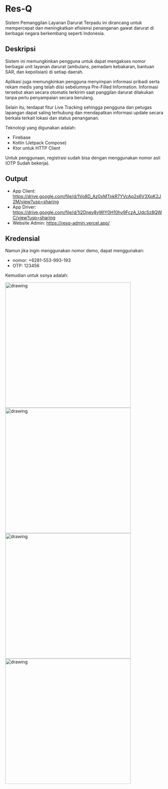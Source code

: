 # Res-Q
Sistem Pemanggilan Layanan Darurat Terpadu ini dirancang untuk mempercepat dan meningkatkan efisiensi penanganan gawat darurat di berbagai negara berkembang seperti Indonesia.

## Deskripsi
Sistem ini memungkinkan pengguna untuk dapat mengakses nomor berbagai unit layanan darurat (ambulans, pemadam kebakaran, bantuan SAR, dan kepolisian) di setiap daerah. 

Aplikasi juga memungkinkan pengguna menyimpan informasi pribadi serta rekam medis yang telah diisi sebelumnya Pre-Filled Information. Informasi tersebut akan secara otomatis terkirim saat panggilan darurat dilakukan tanpa perlu penyampaian secara berulang.

Selain itu, terdapat fitur Live Tracking sehingga pengguna dan petugas lapangan dapat saling terhubung dan mendapatkan informasi update secara berkala terkait lokasi dan status penanganan.

Teknologi yang digunakan adalah:
- Firebase
- Kotlin (Jetpack Compose)
- Ktor untuk HTTP Client

Untuk penggunaan, registrasi sudah bisa dengan menggunakan nomor asli (OTP Sudah bekerja). 

## Output

 - App Client: https://drive.google.com/file/d/1Vo8D_Az0xMTnkR7YVcAp2s6V3XpK2J2M/view?usp=sharing
 - App Driver: https://drive.google.com/file/d/1i2Dney8yWIY0H10hv9FczA_UdcSz8QWC/view?usp=sharing
 - Website Admin: https://resq-admin.vercel.app/

## Kredensial
Namun jika ingin menggunakan nomor demo, dapat menggunakan:
 - nomor: +6281-553-993-193 
 - OTP: 123456

Kemudian untuk ssnya adalah: 

<img src="https://github.com/Hackfest-Durian-Runtuh/ResQ-FE-Driver/blob/master/ss/login.JPG?raw=true" alt="drawing" width="400"/>

<img src="https://github.com/Hackfest-Durian-Runtuh/ResQ-FE-Driver/blob/master/ss/logged_in.JPG?raw=true" alt="drawing" width="400"/>

<img src="https://github.com/Hackfest-Durian-Runtuh/ResQ-FE-Driver/blob/master/ss/diterima.JPG?raw=true" alt="drawing" width="400"/>

<img src="https://github.com/Hackfest-Durian-Runtuh/ResQ-FE-Driver/blob/master/ss/panggilan_masuk.JPG?raw=true" alt="drawing" width="400"/>

